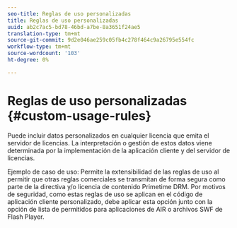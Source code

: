 ```yaml
---
seo-title: Reglas de uso personalizadas
title: Reglas de uso personalizadas
uuid: ab2c7ac5-bd78-46bd-a7be-8a3651f24ae5
translation-type: tm+mt
source-git-commit: 9d2e046ae259c05fb4c278f464c9a26795e554fc
workflow-type: tm+mt
source-wordcount: '103'
ht-degree: 0%

---
```



# Reglas de uso personalizadas {#custom-usage-rules}

Puede incluir datos personalizados en cualquier licencia que emita el servidor de licencias. La interpretación o gestión de estos datos viene determinada por la implementación de la aplicación cliente y del servidor de licencias.

Ejemplo de caso de uso: Permite la extensibilidad de las reglas de uso al permitir que otras reglas comerciales se transmitan de forma segura como parte de la directiva y/o licencia de contenido Primetime DRM. Por motivos de seguridad, como estas reglas de uso se aplican en el código de aplicación cliente personalizado, debe aplicar esta opción junto con la opción de lista de permitidos para aplicaciones de AIR o archivos SWF de Flash Player.

